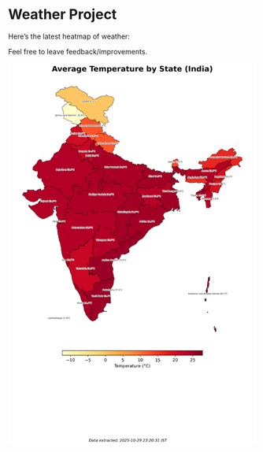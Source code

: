 # Weather Project

Here’s the latest heatmap of weather:

Feel free to leave feedback/improvements.

![India Heatmap](docs/assets/india_heatmap.png?v=0253E9)
